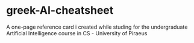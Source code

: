# greek-AI-cheatsheet

A one-page reference card i created while studing for the undergraduate Artificial Intelligence course in CS - University of Piraeus
